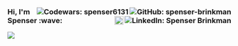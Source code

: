 <h3>
  <a href="https://github.com/spenser-brinkman"><img align="right" src="https://img.shields.io/github/followers/spenser-brinkman?label=follow&style=social" alt="GitHub: spenser-brinkman"></a>
  <a href="https://www.codewars.com/users/spenser6131"><img align="right" src="https://www.codewars.com/users/spenser6131/badges/micro" alt="Codewars: spenser6131"></a>
  <a href="https://www.linkedin.com/in/spenser-brinkman/"><img align="right" src="https://img.shields.io/badge/-Spenser%20Brinkman-blue?style=flat-square&logo=Linkedin&logoColor=white&link=https://www.linkedin.com/in/spenserbrinkman/" alt="LinkedIn: Spenser Brinkman"></a>
  <a href="https://dev.to/spenser6131" ><img align="right" src="https://svgur.com/i/Vfu.svg" alt="Dev.to: spenser6131" height='20px'></a>
  Hi, I'm Spenser :wave:
</h3>

![](https://komarev.com/ghpvc/?username=spenser-brinkman)
